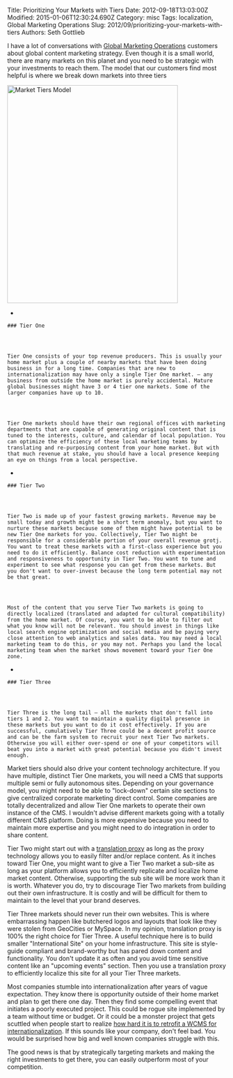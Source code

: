 Title: Prioritizing Your Markets with Tiers
Date: 2012-09-18T13:03:00Z
Modified: 2015-01-06T12:30:24.690Z
Category: misc
Tags: localization, Global Marketing Operations
Slug: 2012/09/prioritizing-your-markets-with-tiers
Authors: Seth Gottlieb

I have a lot of conversations with [Global Marketing Operations](http://www.globalmarketingops.com/) customers about global content marketing strategy. Even though it is a small world, there are many markets on this planet and you need to be strategic with your investments to reach them. The model that our customers find most helpful is where we break down markets into three tiers

  
  

<a href="http://www.flickr.com/photos/sggottlieb/7999833592/" title="Market Tiers Model by sggottlieb, on Flickr"><img alt="Market Tiers Model" height="500" src="http://farm9.staticflickr.com/8455/7999833592_04c49ec7be.jpg" width="392"/></a>

  
  

  
 *   
    
    ### Tier One
    
      
     
    
    Tier One consists of your top revenue producers. This is usually your home market plus a couple of nearby markets that have been doing business in for a long time. Companies that are new to internationalization may have only a single Tier One market. — any business from outside the home market is purely accidental. Mature global businesses might have 3 or 4 tier one markets. Some of the larger companies have up to 10.   
     
    
    
    
    Tier One markets should have their own regional offices with marketing departments that are capable of generating original content that is tuned to the interests, culture, and calendar of local population. You can optimize the efficiency of these local marketing teams by translating and re-purposing content from your home market. But with that much revenue at stake, you should have a local presence keeping an eye on things from a local perspective.
    
       
     
*   
    
    ### Tier Two
    
      
     
    
    Tier Two is made up of your fastest growing markets. Revenue may be small today and growth might be a short term anomaly, but you want to nurture these markets because some of them might have potential to be new Tier One markets for you. Collectively, Tier Two might be responsible for a considerable portion of your overall revenue grotj. You want to treat these markets with a first-class experience but you need to do it efficiently. Balance cost reduction with experimentation and responsiveness to opportunity in Tier Two. You want to tune and experiment to see what response you can get from these markets. But you don't want to over-invest because the long term potential may not be that great.   
     
    
    
    
    Most of the content that you serve Tier Two markets is going to directly localized (translated and adapted for cultural compatibility) from the home market. Of course, you want to be able to filter out what you know will not be relevant. You should invest in things like local search engine optimization and social media and be paying very close attention to web analytics and sales data. You may need a local marketing team to do this, or you may not. Perhaps you land the local marketing team when the market shows movement toward your Tier One zone.  
     
    
      
     
*   
    
    ### Tier Three
    
      
     
    
    Tier Three is the long tail — all the markets that don't fall into tiers 1 and 2. You want to maintain a quality digital presence in these markets but you want to do it cost effectively. If you are successful, cumulatively Tier Three could be a decent profit source and can be the farm system to recruit your next Tier Two markets. Otherwise you will either over-spend or one of your competitors will beat you into a market with great potential because you didn't invest enough.
    
      
     

  

Market tiers should also drive your content technology architecture. If you have multiple, distinct Tier One markets, you will need a CMS that supports multiple semi or fully autonomous sites. Depending on your governance model, you might need to be able to "lock-down" certain site sections to give centralized corporate marketing direct control. Some companies are totally decentralized and allow Tier One markets to operate their own instance of the CMS. I wouldn't advise different markets going with a totally different CMS platform. Doing is more expensive because you need to maintain more expertise and you might need to do integration in order to share content.  

Tier Two might start out with a [translation proxy](http://www.contenthere.net/2012/02/introduction-to-translation-proxies.html) as long as the proxy technology allows you to easily filter and/or replace content. As it inches toward Tier One, you might want to give a Tier Two market a sub-site as long as your platform allows you to efficiently replicate and localize home market content. Otherwise, supporting the sub site will be more work than it is worth. Whatever you do, try to discourage Tier Two markets from building out their own infrastructure. It is costly and will be difficult for them to maintain to the level that your brand deserves.  

Tier Three markets should never run their own websites. This is where embarrassing happen like butchered logos and layouts that look like they were stolen from GeoCities or MySpace. In my opinion, translation proxy is 100% the right choice for Tier Three. A useful technique here is to build smaller "International Site" on your home infrastructure. This site is style-guide compliant and brand-worthy but has pared down content and functionality. You don't update it as often and you avoid time sensitive content like an "upcoming events" section. Then you use a translation proxy to efficiently localize this site for all your Tier Three markets.  

Most companies stumble into internationalization after years of vague expectation. They know there is opportunity outside of their home market and plan to get there one day. Then they find some compelling event that initiates a poorly executed project. This could be rogue site implemented by a team without time or budget. Or it could be a monster project that gets scuttled when people start to realize [how hard it is to retrofit a WCMS for internationalization](http://www.contenthere.net/2012/07/retro-fitting-your-wcm-system-for-localization.html). If this sounds like your company, don't feel bad. You would be surprised how big and well known companies struggle with this.   

The good news is that by strategically targeting markets and making the right investments to get there, you can easily outperform most of your competition.
